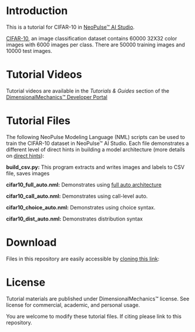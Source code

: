 # Introduction
This is a tutorial for CIFAR-10 in [NeoPulse™ AI Studio](https://aws.amazon.com/marketplace/pp/B074NDG36S/ref=vdr_rf).

[CIFAR-10](http://www.cs.toronto.edu/~kriz/cifar.html), an image classification dataset contains 60000 32X32 color images with 6000 images per class. There are 50000 training images and 10000 test images.

# Tutorial Videos
Tutorial videos are available in the *Tutorials & Guides* section of the [DimensionalMechanics™ Developer Portal](https://dimensionalmechanics.com/developer)

# Tutorial Files
The following NeoPulse Modeling Language (NML) scripts can be used to train the CIFAR-10 dataset in NeoPulse™ AI Studio. Each file demonstrates a different level of direct hints in building a model architecture (more details on [direct hints](https://docs.neopulse.ai/NML-Oracle-direct/)):

**build_csv.py:** This program extracts and writes images and labels to CSV file, saves images  

**cifar10_full_auto.nml:** Demonstrates using [full auto architecture](https://docs.neopulse.ai/NML-architecture/)

**cifar10_call_auto.nml:** Demonstrates using call-level auto.

**cifar10_choice_auto.nml:** Demonstrates using choice syntax.

**cifar10_dist_auto.nml:** Demonstrates distribution syntax


# Download
Files in this repository are easily accessible by [cloning this link](https://github.com/DimensionalMechanics/NeoPulse-Examples.git):

# License
Tutorial materials are published under DimensionalMechanics™ license. See license for commercial, academic, and personal usage.

You are welcome to modify these tutorial files. If citing please link to this repository.
